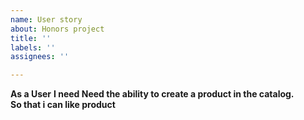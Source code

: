 ```yaml
---
name: User story
about: Honors project
title: ''
labels: ''
assignees: ''

---
```


**As a User**
  **I need   Need the ability to create a product in the catalog.**  
 **So that i can like product**
